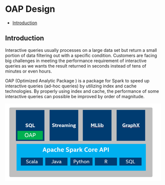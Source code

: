 # OAP Design


* [Introduction](#introduction)


## Introduction

Interactive queries usually processes on a large data set but return a small portion of data filtering out with a specific condition. Customers are facing big challenges in meeting the performance requirement of interactive queries as we wants the result returned in seconds instead of tens of minutes or even hours. 

OAP (Optimized Analytic Package ) is a package for Spark to speed up interactive queries (ad-hoc queries) by utilizing index and cache technologies. By properly using index and cache, the performance of some interactive queries can possible be improved by order of magnitude.

![OAP-INTRODUCTION](./image/OAP-Introduction.PNG)
